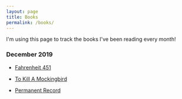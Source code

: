 ```yaml
---
layout: page
title: Books
permalink: /books/
---
```


I'm using this page to track the books I've been reading every month!

### December 2019

* [Fahrenheit 451](https://www.amazon.ca/Fahrenheit-451-Novel-Ray-Bradbury/dp/1451673310)

* [To Kill A Mockingbird](https://www.amazon.ca/Kill-Mockingbird-Harper-Lee/dp/0446310786)

* [Permanent Record](https://www.amazon.ca/dp/B07STQPGH6/ref=dp-kindle-redirect?_encoding=UTF8&btkr=1)
